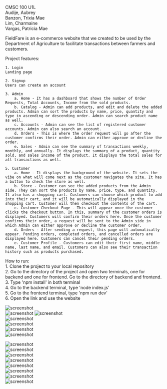 CMSC 100 U1L  
Audije, Aubrey  
Banzon, Trixia Mae  
Lim, Charmaine  
Vargas, Patricia Mae  

FieldFare is an e-commerce website that we created to be used by the Department of Agriculture to facilitate transactions between farmers and customers.    
  
Project features:  

    1. Login  
    Landing page   
      
    2. Signup  
    Users can create an account  
      
    3. Admin  
        a. Home - It has a dashboard that shows the number of Order Requests, Total Accounts, Income from the sold products.  
        b. Catalog - Admin can add products, and edit and delete the added products. Admin can sort the products by name, price, quantity and type in ascending or descending order. Admin can search product name as well.  
        c. Accounts - Admin can see the list of registered customer accounts. Admin can also search an account.
        d. Orders - This is where the order request will go after the customer confirms their order. Admin can either approve or decline the order. 
        e. Sales - Admin can see the summary of transactions weekly, monthly, and annually. It displays the summary of a product, quantity sold, and sales income of the product. It displays the total sales for all transactions as well. 
          
    5. Customer  
        a. Home - It displays the background of the website. It sets the vibe on what will come next as the customer navigates the site. It has a button to check the store as well.   
        b. Store - Customer can see the added products from the Admin side. They can sort the products by name, price, type, and quantity. It also has a shopping cart. Customers can choose which product to add into their cart, and it will be automatically displayed in the shopping cart. Customer will then checkout the contents of the cart.  
        c. Customer Checkout Page - This will appear once the customer clicks the checkout button. In this, summary of the customer orders is displayed. Customers will confirm their orders here. Once the customer confirms their order, a request will be sent to the Admin side in which Admin can either approve or decline the customer order.  
        d. Orders - After sending a request, this page will automatically appear. Pending orders, completed orders, and cancelled orders are displayed here. Customers can cancel their pending orders.  
        e. Customer Profile - Customers can edit their first name, middle name, last name, and email. Customers can also see their transaction history such as products purchased.  
          
How to run:    
    1. Clone the project to your local repository   
    2. Go to the directory of the project and open two terminals, one for backend and one for frontend. Go to the directory of backend and frontend.        
    3. Type 'npm install' in both terminal    
    4. Go to the backend terminal, type 'node index.js'    
    5. Go to the frontend terminal, type 'npm run dev'    
    6. Open the link and use the website  
       

![screenshot](screenshot/signup-page.png)  
![screenshot](screenshot/signin-page.png) 
![screenshot](screenshot/adminhome-page.png)  
![screenshot](screenshot/admincatalog-page.png)  
![screenshot](screenshot/adminaccounts-page.png)  
![screenshot](screenshot/adminorders-page.png)  
![screenshot](screenshot/adminsalesreport-page.png)  

![screenshot](screenshot/customerhome-page.png)  
![screenshot](screenshot/customerhome-page2.png)  
![screenshot](screenshot/customerhome-page3.png)  
![screenshot](screenshot/customerstore-page.png)  
![screenshot](screenshot/customerstore-page-cart.png)  
![screenshot](screenshot/customercheckout-page.png)  
![screenshot](screenshot/customerorders-page.png)  
![screenshot](screenshot/customerprofile-page.png)  


